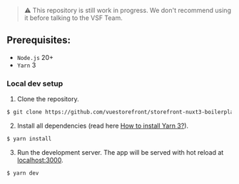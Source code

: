 > ⚠️ This repository is still work in progress. We don't recommend using it before talking to the VSF Team.

## Prerequisites:

- `Node.js` 20+
- `Yarn` 3

### Local dev setup

1. Clone the repository.

```bash
$ git clone https://github.com/vuestorefront/storefront-nuxt3-boilerplate.git
```

2. Install all dependencies (read here [How to install Yarn 3?](https://yarnpkg.com/getting-started/install)).

```bash
$ yarn install
```

3. Run the development server. The app will be served with hot reload at [localhost:3000](http://localhost:3000/).

```bash
$ yarn dev
```
